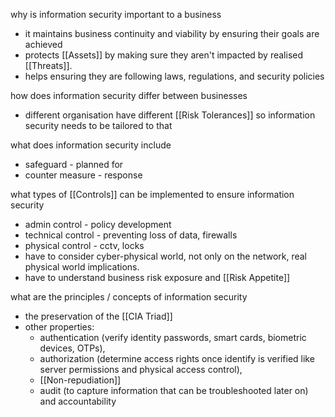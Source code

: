 why is information security important to a business
- it maintains business continuity and viability by ensuring their goals are achieved 
- protects [[Assets]] by making sure they aren't impacted by realised [[Threats]]. 
- helps ensuring they are following laws, regulations, and security policies 

how does information security differ between businesses 
- different organisation have different [[Risk Tolerances]] so information security needs to be tailored to that

what does information security include
- safeguard - planned for
- counter measure - response

what types of [[Controls]] can be implemented to ensure information security
- admin control - policy development
- technical control - preventing loss of data, firewalls
- physical control - cctv, locks
- have to consider cyber-physical world, not only on the network, real physical world implications.
- have to understand business risk exposure and [[Risk Appetite]]

what are the principles / concepts of information security
- the preservation of the [[CIA Triad]]
- other properties: 
	- authentication (verify identity passwords, smart cards, biometric devices, OTPs), 
	- authorization (determine access rights once identify is verified like server permissions and physical access control), 
	- [[Non-repudiation]]
	- audit (to capture information that can be troubleshooted later on) and accountability
